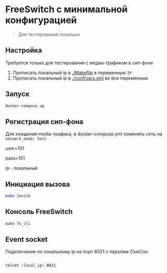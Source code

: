 # FreeSwitch с минимальной конфигурацией

> Для тестирования локально

## Настройка

Требуется только для тестирования с медиа-трафиком в сип-фоне

1. Прописать локальный ip в [./Makefile](./Makefile) в переменную `IP`
2. Прописать локальный ip в [./conf/vars.xml](./conf/vars.xml) во все переменные


## Запуск

```bash
docker-compose up
```

## Регистрация сип-фона

Для хождения media-трафика, в docker-compose.yml поменять сеть на `network_mode: host`

user=101

pass=101

ip - локальный


## Инициация вызова

```bash
make invite

```


## Консоль FreeSwitch

```bash
make fs_cli

```

## Event socket

Подключение по локальному ip на порт 8021 с паролем ClueCon

```bash

telnet <local_ip> 8021

```
